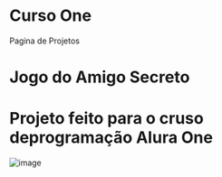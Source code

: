 # Curso One
Pagina de Projetos
# Jogo do Amigo Secreto
# Projeto feito para o cruso deprogramação Alura One
![image](https://github.com/user-attachments/assets/c8c21ad9-6e10-4f73-94b3-23bee82e1360)
